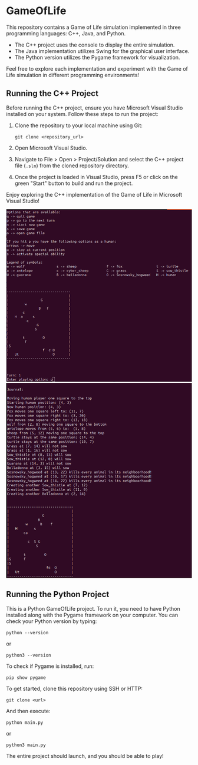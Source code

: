 # GameOfLife

This repository contains a Game of Life simulation implemented in three programming languages: C++, Java, and Python.

- The C++ project uses the console to display the entire simulation.
- The Java implementation utilizes Swing for the graphical user interface.
- The Python version utilizes the Pygame framework for visualization.

Feel free to explore each implementation and experiment with the Game of Life simulation in different programming environments!

## Running the C++ Project

Before running the C++ project, ensure you have Microsoft Visual Studio installed on your system. Follow these steps to run the project:

1. Clone the repository to your local machine using Git:
    ```
    git clone <repository_url>
    ```

2. Open Microsoft Visual Studio.

3. Navigate to File > Open > Project/Solution and select the C++ project file (`.sln`) from the cloned repository directory.

4. Once the project is loaded in Visual Studio, press F5 or click on the green "Start" button to build and run the project.

Enjoy exploring the C++ implementation of the Game of Life in Microsoft Visual Studio!

<img src="Screenshots/Game_Of_Life_Cpp.png" alt="Simulation" width="650">
<img src="Screenshots/Game_Of_Life_Cpp_2.png" alt="Simulation" width="650">

## Running the Python Project

This is a Python GameOfLife project. To run it, you need to have Python installed along with the Pygame framework on your computer. You can check your Python version by typing:

```
python --version
```
or
```
python3 --version
```

To check if Pygame is installed, run:

```
pip show pygame
```

To get started, clone this repository using SSH or HTTP:
```
git clone <url>
```

And then execute:

```
python main.py
```
or
```
python3 main.py
```

The entire project should launch, and you should be able to play!

